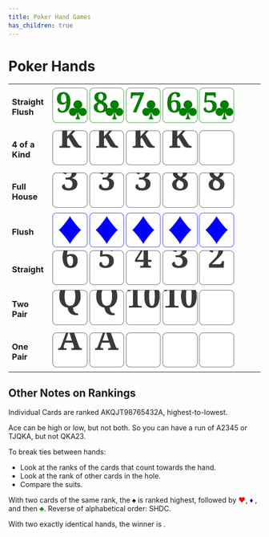 ```yaml
---
title: Poker Hand Games
has_children: true
---
```


# Poker Hands

<style>
    .bigCard {
        width: 17%; 
        vertical-align: text-bottom;
        }
</style>

<table style="">
    <tr><td><h3>Straight Flush</h3></td><td>
        <img class="bigCard" src="imgs/9C.svg">
        <img class="bigCard" src="imgs/8C.svg">
        <img class="bigCard" src="imgs/7C.svg">
        <img class="bigCard" src="imgs/6C.svg">
        <img class="bigCard" src="imgs/5C.svg"></td></tr>
    <tr><td><h3>4 of a Kind</h3></td><td>
        <img class="bigCard" src="imgs/cardK.svg">
        <img class="bigCard" src="imgs/cardK.svg">
        <img class="bigCard" src="imgs/cardK.svg">
        <img class="bigCard" src="imgs/cardK.svg">
        <img class="bigCard" src="imgs/cardBlank.svg"></td></tr>
    <tr><td><h3>Full House</h3></td><td>
        <img class="bigCard" src="imgs/card3.svg">
        <img class="bigCard" src="imgs/card3.svg">
        <img class="bigCard" src="imgs/card3.svg">
        <img class="bigCard" src="imgs/card8.svg">
        <img class="bigCard" src="imgs/card8.svg"></td></tr>
    <tr><td><h3>Flush</h3></td><td>
        <img class="bigCard" src="imgs/D.svg">
        <img class="bigCard" src="imgs/D.svg">
        <img class="bigCard" src="imgs/D.svg">
        <img class="bigCard" src="imgs/D.svg">
        <img class="bigCard" src="imgs/D.svg"></td></tr>
    <tr><td><h3>Straight</h3></td><td>
        <img class="bigCard" src="imgs/card6.svg">
        <img class="bigCard" src="imgs/card5.svg">
        <img class="bigCard" src="imgs/card4.svg">
        <img class="bigCard" src="imgs/card3.svg">
        <img class="bigCard" src="imgs/card2.svg"></td></tr>
    <tr><td><h3>Two Pair</h3></td><td>
        <img class="bigCard" src="imgs/cardQ.svg">
        <img class="bigCard" src="imgs/cardQ.svg">
        <img class="bigCard" src="imgs/card10.svg">
        <img class="bigCard" src="imgs/card10.svg">
        <img class="bigCard" src="imgs/cardBlank.svg"></td></tr>
    <tr><td><h3>One Pair</h3></td><td>
        <img class="bigCard" src="imgs/cardA.svg">
        <img class="bigCard" src="imgs/cardA.svg">
        <img class="bigCard" src="imgs/cardBlank.svg">
        <img class="bigCard" src="imgs/cardBlank.svg">
        <img class="bigCard" src="imgs/cardBlank.svg"></td></tr>
</table>




## Other Notes on Rankings

Individual Cards are ranked AKQJT98765432A, highest-to-lowest.

Ace can be high or low, but not both. So you can have a run of A2345 or TJQKA, but not QKA23.

To break ties between hands:

- Look at the ranks of the cards that count towards the hand.
- Look at the rank of other cards in the hole.
- Compare the suits.


<p>With two cards of the same rank, the <b><span style="color:black">♠</span></b> is ranked highest, followed by  <b><span style="color:red">♥</span></b>,  <b><span style="color:blue">♦</span></b> , and then  <b><span style="color:green">♣</span></b>. Reverse of alphabetical order: SHDC.</p>

With two exactly identical hands, the winner is <span id="tiebreaker"></span>.


<script>
function rD(i){return i[Math.floor(Math.random()*i.length)];} //draw a random item from a list.
tiebreakerList = [
    "determined via arm wrestling",
    "the tallest player",
    "the youngest player",
    "the player with the cleanest hands",
    "the first player to slap the table",
    "chosen randomly",
    "chosen via vote",
    "chosen by Mom",
    "determined via bake-off",
    "determined via cash auction",
    "both players together. Friendship is more important",
    "the northern-most player",
    "whichever player makes the biggest fuss",
    "whichever player has spent the most time in Texas",
    "determined via sudden-death Ping Pong",
    "chosen via Rock Paper Scissors",
    "determined via Chess match",
    "determined via a math of The Campaign for North Africa",
]
document.getElementById("tiebreaker").innerHTML = rD(tiebreakerList);
</script>

